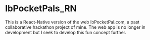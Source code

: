 # lbPocketPals_RN

This is a React-Native version of the web lbPocketPal.com, a past collaborative hackathon project of mine. The web app is no longer in development but I seek to develop this fun concept further.
